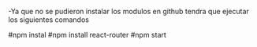 -Ya que no se pudieron instalar los modulos en github tendra que ejecutar los siguientes comandos

#npm instal
#npm install react-router
#npm start

